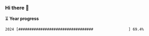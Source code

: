### Hi there :wave:

:hourglass_flowing_sand: **Year progress**

```txt
2024 [##################################                ] 69.4%
```
